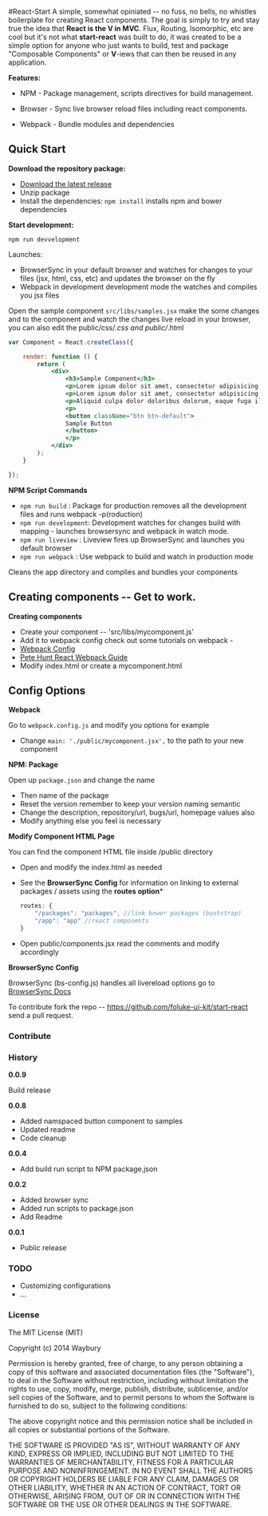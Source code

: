 #React-Start
A simple, somewhat opiniated -- no fuss, no bells, no whistles boilerplate for creating React components. The goal is simply to try and stay true the idea that **React is the V in MVC**. Flux, Routing, Isomorphic, etc are cool but it's not what **start-react** was built to do, it was created to be a simple option for anyone who just wants to build, test and package "Composable Components" or **V**-iews that can then be reused in any application.

__Features:__

* NPM - Package management, scripts directives for build management.

* Browser - Sync live browser reload files including react components.  

* Webpack - Bundle modules and dependencies

## Quick Start

__Download the repository package:__

- [Download the latest release](https://github.com/foluke-ui-kit/start-react/releases)
- Unzip package
- Install the dependencies: `npm install` installs npm and bower dependencies

__Start development:__

`npm run devvelopment`

Launches:
- BrowserSync in your default browser and watches for changes to your files (jsx, html, css, etc) and updates the browser on the fly
- Webpack in development development mode the watches and compiles you jsx files

Open the sample component `src/libs/samples.jsx` make the some changes and to the component and watch the changes live reload in your browser, you can also edit the public/css/*.css and public/*.html


```jsx
var Component = React.createClass({

    render: function () {
        return (
            <div>
                <h3>Sample Component</h3>
                <p>Lorem ipsum dolor sit amet, consectetur adipisicing elit. Aspernatur est fugit, maxime molestias quia quibusdam quidem recusandae reiciendis saepe similique, sit tempore tenetur vel? Accusantium culpa est fuga quae vel.</p>
                <p>Lorem ipsum dolor sit amet, consectetur adipisicing elit. Eum, quod, velit? Consectetur corporis eos expedita fuga odio sunt vitae voluptates.</p>
                <p>Aliquid culpa dolor doloribus dolorum, eaque fuga illo inventore magni nemo non nulla obcaecati, quae similique sit tempore veritatis voluptas!</p>
                <p>
                <button className="btn btn-default">
                Sample Button
                </button>
                </p>
            </div>
        );
    }

});
```

__NPM Script Commands__

- `npm run build` : Package for production  removes all the development files and runs webpack -p(roduction)
- `npm run development`: Development watches for changes build with mapping - launches browsersync and webpack in watch mode.
- `npm run liveview` : Liveview fires up BrowserSync and launches you default browser
- `npm run webpack` : Use webpack to build and watch in production mode


Cleans the app directory and complies and bundles your components


## Creating components -- Get to work.

 __Creating components__

 - Create your component -- 'src/libs/mycomponent.js'
 - Add it to webpack config check out some tutorials on webpack -
  - [Webpack Config](http://webpack.github.io/docs/tutorials/getting-started/#config-file)
  - [Pete Hunt React Webpack Guide ](https://github.com/petehunt/webpack-howto)
 - Modify index.html or create a mycomponent.html

## Config Options

__Webpack__

Go to `webpack.config.js` and modify you options for example
- Change `main: './public/mycomponent.jsx',` to the path to your new component

__NPM: Package__

Open up `package.json` and change the name

  * Then name of the package
  * Reset the version remember to keep your version naming semantic
  * Change the  description, repository/url, bugs/url, homepage values also
  * Modify anything else you feel is necessary

__Modify Component HTML Page__

You can find the component HTML file inside /public directory
- Open and modify the index.html as needed
- See the **BrowserSync Config** for information on linking to external packages / assets using the **routes option***

  ```js
  routes: {
      "/packages": "packages", //link bower packages (bootstrap)
      "/app": "app" //react components
  }
  ```
- Open public/components.jsx read the comments and modify accordingly

__BrowserSync Config__

BrowserSync (bs-config.js) handles all livereload options go to [BrowserSync Docs](http://www.browsersync.io/docs/options/)

To contribute fork the repo -- https://github.com/foluke-ui-kit/start-react send a pull request.

### Contribute

### History

__0.0.9__

Build release

__0.0.8__

- Added namspaced button component to samples
- Updated readme
- Code cleanup

__0.0.4__

- Add build run script to NPM package.json

__0.0.2__

- Added browser sync
- Added run scripts to package.json
- Add Readme

__0.0.1__

- Public release



### TODO

- Customizing configurations
- ...

### License

The MIT License (MIT)

Copyright (c) 2014 Waybury

Permission is hereby granted, free of charge, to any person obtaining a copy of this software and associated documentation files (the "Software"), to deal in the Software without restriction, including without limitation the rights to use, copy, modify, merge, publish, distribute, sublicense, and/or sell copies of the Software, and to permit persons to whom the Software is furnished to do so, subject to the following conditions:

The above copyright notice and this permission notice shall be included in all copies or substantial portions of the Software.

THE SOFTWARE IS PROVIDED "AS IS", WITHOUT WARRANTY OF ANY KIND, EXPRESS OR IMPLIED, INCLUDING BUT NOT LIMITED TO THE WARRANTIES OF MERCHANTABILITY, FITNESS FOR A PARTICULAR PURPOSE AND NONINFRINGEMENT. IN NO EVENT SHALL THE AUTHORS OR COPYRIGHT HOLDERS BE LIABLE FOR ANY CLAIM, DAMAGES OR OTHER LIABILITY, WHETHER IN AN ACTION OF CONTRACT, TORT OR OTHERWISE, ARISING FROM, OUT OF OR IN CONNECTION WITH THE SOFTWARE OR THE USE OR OTHER DEALINGS IN THE SOFTWARE.
